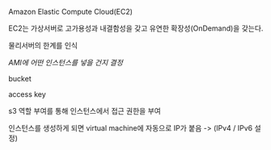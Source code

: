 Amazon Elastic Compute Cloud(EC2)

EC2는 가상서버로 고가용성과 내결함성을 갖고 유연한 확장성(OnDemand)을 갖는다.

물리서버의 한계를 인식

*AMI에 어떤 인스턴스를 넣을 건지 결정*

bucket

access key

s3 역할 부여를 통해 인스턴스에서 접근 권한을 부여

인스턴스를 생성하게 되면 virtual machine에 자동으로 IP가 붙음 -> (IPv4 /  IPv6 설정)